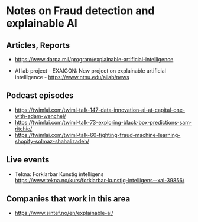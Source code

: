 # Notes on Fraud detection and explainable AI

## Articles, Reports
- https://www.darpa.mil/program/explainable-artificial-intelligence

- AI lab project - EXAIGON: New project on explainable artificial intelligence - https://www.ntnu.edu/ailab/news

## Podcast episodes

- https://twimlai.com/twiml-talk-147-data-innovation-ai-at-capital-one-with-adam-wenchel/
- https://twimlai.com/twiml-talk-73-exploring-black-box-predictions-sam-ritchie/
- https://twimlai.com/twiml-talk-60-fighting-fraud-machine-learning-shopify-solmaz-shahalizadeh/

## Live events

- Tekna: Forklarbar Kunstig intelligens https://www.tekna.no/kurs/forklarbar-kunstig-intelligens--xai-39856/

## Companies that work in this area
- https://www.sintef.no/en/explainable-ai/

